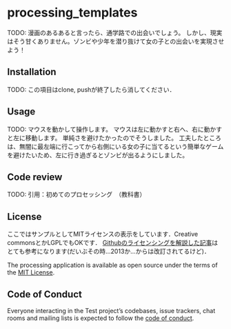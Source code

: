 # processing_templates

TODO: 漫画のあるあると言ったら、通学路での出会いでしょう。
しかし、現実はそう甘くありません。ゾンビや少年を潜り抜けて女の子との出会いを実現させよう！

## Installation

TODO: この項目はclone, pushが終了したら消してください．

## Usage

TODO: マウスを動かして操作します。
マウスは左に動かすと右へ、右に動かすと左に移動します。
単純さを避けたかったのでそうしました。
工夫したところは、無闇に最左端に行こってから右側にいる女の子に当てるという簡単なゲームを避けたいため、左に行き過ぎるとゾンビが出るようにしました。

## Code review

TODO: 引用：初めてのプロセッシング　（教科書）


## License

ここではサンプルとしてMITライセンスの表示をしています．Creative commonsとかLGPLでもOKです．
[Githubのライセンシングを解説した記事](https://www.catch.jp/oss-license/2013/09/10/github/)は
とても参考になります(だいぶその時...2013か...からは改訂されてるけど)．

The processing application is available as open source under the terms of the [MIT License](https://opensource.org/licenses/MIT).

## Code of Conduct

Everyone interacting in the Test project’s codebases, issue trackers, chat rooms and mailing lists is expected to follow the [code of conduct](https://github.com/[USERNAME]/processing_templates/blob/master/CODE_OF_CONDUCT.md).
